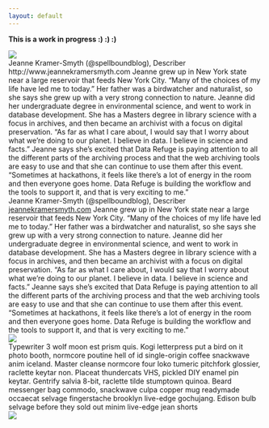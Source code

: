 ```yaml
---
layout: default
---
```


**This is a work in progress :) :) :)**

  <div class="img">
    <img src="{{ site.baseurl }}/images/person.jpg">
  </div>
Jeanne Kramer-Smyth (@spellboundblog), Describer
http://www.jeannekramersmyth.com
Jeanne grew up in New York state near a large reservoir that feeds New York City. “Many of the choices of my life have led me to today.” Her father was a birdwatcher and naturalist, so she says she grew up with a very strong connection to nature. Jeanne did her undergraduate degree in environmental science, and went to work in database development. She has a Masters degree in library science with a focus in archives, and then became an archivist with a focus on digital preservation. “As far as what I care about, I would say that I worry about what we’re doing to our planet. I believe in data. I believe in science and facts.” Jeanne says she’s excited that Data Refuge is paying attention to all the different parts of the archiving process and that the web archiving tools are easy to use and that she can continue to use them after this event. “Sometimes at hackathons, it feels like there’s a lot of energy in the room and then everyone goes home. Data Refuge is building the workflow and the tools to support it, and that is very exciting to me.”

<div class="person">

  <div class="desc">
Jeanne Kramer-Smyth (@spellboundblog), Describer
<a href="http://www.jeannekramersmyth.com">jeannekramersmyth.com</a>
Jeanne grew up in New York state near a large reservoir that feeds New York City. “Many of the choices of my life have led me to today.” Her father was a birdwatcher and naturalist, so she says she grew up with a very strong connection to nature. Jeanne did her undergraduate degree in environmental science, and went to work in database development. She has a Masters degree in library science with a focus in archives, and then became an archivist with a focus on digital preservation. “As far as what I care about, I would say that I worry about what we’re doing to our planet. I believe in data. I believe in science and facts.” Jeanne says she’s excited that Data Refuge is paying attention to all the different parts of the archiving process and that the web archiving tools are easy to use and that she can continue to use them after this event. “Sometimes at hackathons, it feels like there’s a lot of energy in the room and then everyone goes home. Data Refuge is building the workflow and the tools to support it, and that is very exciting to me.”
  </div>

  <div class="img">
    <img src="{{ site.baseurl }}/images/Jeanne.JGP">
  </div>

</div>

<div class="person">

  <div class="desc">
  Typewriter 3 wolf moon est prism quis. Kogi letterpress put a bird on it photo
  booth, normcore poutine hell of id single-origin coffee snackwave anim
  iceland. Master cleanse normcore four loko tumeric pitchfork glossier,
  raclette keytar non. Placeat thundercats VHS, pickled DIY enamel pin keytar.
  Gentrify salvia 8-bit, raclette tilde stumptown quinoa. Beard messenger bag
  commodo, snackwave culpa copper mug readymade occaecat selvage fingerstache
  brooklyn live-edge gochujang. Edison bulb selvage before they sold out minim
  live-edge jean shorts
  </div>

  <div class="img">
    <img src="{{ site.baseurl }}/images/person.jpg">
  </div>

</div>

